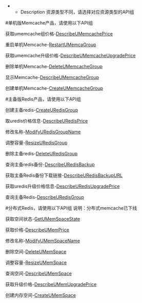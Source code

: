 * - Description 
资源类型不同，请选择对应资源类型的API组


#单机版Memcache产品，请使用以下API组

获取umemcache组价格-[DescribeUMemcachePrice](describe_umemcache_price.md)

重启单机Memcache-[RestartUMemcaGroup](reboot_umemcache_group.md)

获取umemcache升级价格-[DescribeUMemcacheUpgradePrice](describe_umemcache_upgrade_price.md)

删除单机Memcache-[DeleteUMemcacheGroup](delete_umemcache_group.md)

显示Memcache-[DescribeUMemcacheGroup](describe_umemcache_group.md)

创建单机Memcache-[CreateUMemcacheGroup](create_umemcache_group)


#主备版Redis产品，请使用以下API组

创建主备redis-[CreateURedisGroup](create_group.md)

取uredis价格信息-[DescribeURedisPrice](describe_u_redis_price.md)

修改名称-[ModifyURedisGroupName](modify_group_name.md)

调整容量-[ResizeURedisGroup](resize_group.md)

删除主备redis-[DeleteURedisGroup](delete_group.md)

查询主备redis备份-[DescribeURedisBackup](describe_backup.md)

获取主备Redis备份下载链接-[DescribeURedisBackupURL](describe_backup_url.md)

获取uredis升级价格信息-[DescribeURedisUpgradePrice](describe_u_redis_upgrade_price.md)

查询主备Redis-[DescribeURedisGroup](describe_group.md)


#分布式Redis，请使用以下API组
说明：分布式memcache已下线
	
获取空间状态-[GetUMemSpaceState](get_space_state.md)

获取价格-[DescribeUMemPrice](describe_price.md)
	
修改名称-[ModifyUMemSpaceName](modify_space_name.md)

删除空间-[DeleteUMemSpace](delete_space.md)

调整容量-[ResizeUMemSpace](resize_space.md)

查询空间-[DescribeUMemSpace](describe_space.md)

获取升级价格-[DescribeUMemUpgradePrice](describe_upgrade_price.md)

创建内存空间-[CreateUMemSpace](create_space.md)

